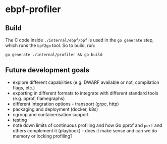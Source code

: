 # ebpf-profiler

## Build

The C code inside `./internal/ebpf/bpf` is used in the `go generate` step, which runs the `bpf2go` tool. So to build, run:
```
go generate ./internal/profiler && go build
```

## Future development goals
- explore different capabilities (e.g. DWARF available or not, compilation flags, etc.)
- exporting in different formats to integrate with different standard tools (e.g. pprof, flamegraphs) 
- different integration options - transport (grpc, http)
- packaging and deployment (docker, k8s)
- cgroup and containerisation support
- testing
- note down limits of continuous profiling and how Go pprof and `perf` and others complement it (playbook) - does it make sense and can we do memory or locking profiling?
